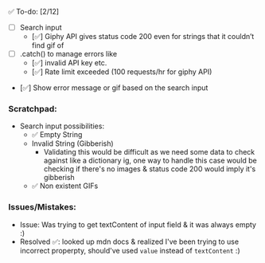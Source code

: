 ✅ To-do: [2/12]

- [ ] Search input
  - [✅] Giphy API gives status code 200 even for strings that it couldn’t find gif of
- [ ] .catch() to manage errors like
  - [✅] invalid API key etc.
  - [✅] Rate limit exceeded (100 requests/hr for giphy API)
- [✅] Show error message or gif based on the search input

### Scratchpad:

- Search input possibilities:
  - ✅ Empty String
  - Invalid String (Gibberish)
    - Validating this would be difficult as we need some data to check against like a dictionary ig, one way to handle this case would be checking if there's no images & status code 200 would imply it's gibberish
  - ✅ Non existent GIFs

### Issues/Mistakes:

- Issue: Was trying to get textContent of input field & it was always empty :)
- Resolved ✅: looked up mdn docs & realized I've been trying to use incorrect properpty, should've used `value` instead of `textContent` :)
